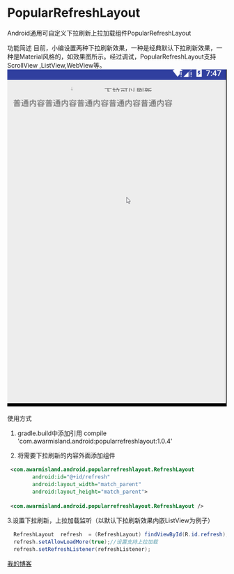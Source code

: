 # PopularRefreshLayout
Android通用可自定义下拉刷新上拉加载组件PopularRefreshLayout

功能简述
目前，小编设置两种下拉刷新效果，一种是经典默认下拉刷新效果，一种是Material风格的，如效果图所示。经过调试，PopularRefreshLayout支持ScrollView ,ListView,WebView等。
![image](https://github.com/awarmisland/PopularRefreshLayout/blob/master/20170208205310710.gif)

使用方式
1. gradle.build中添加引用 compile 'com.awarmisland.android:popularrefreshlayout:1.0.4'

2. 将需要下拉刷新的内容外面添加组件
```xml
 <com.awarmisland.android.popularrefreshlayout.RefreshLayout
        android:id="@+id/refresh"
        android:layout_width="match_parent"
        android:layout_height="match_parent">

 <com.awarmisland.android.popularrefreshlayout.RefreshLayout />
```
3.设置下拉刷新，上拉加载监听（以默认下拉刷新效果内嵌ListView为例子）
```java
  RefreshLayout  refresh  = (RefreshLayout) findViewById(R.id.refresh);
  refresh.setAllowLoadMore(true);//设置支持上拉加载
  refresh.setRefreshListener(refreshListener);
```

[我的博客](https://blog.csdn.net/ljzdyh)

